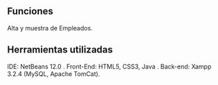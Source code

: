 ## Funciones

Alta y muestra de Empleados.

## Herramientas utilizadas

IDE: NetBeans 12.0 .
Front-End: HTML5, CSS3, Java .
Back-end: Xampp 3.2.4 (MySQL, Apache TomCat).
